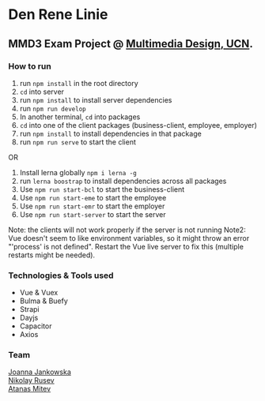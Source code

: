 # Den Rene Linie
## MMD3 Exam Project @ [Multimedia Design, UCN](https://www.ucn.dk/english/programmes-and-courses/multimedia-design).

### How to run
1. run `npm install` in the root directory
2. `cd` into server
3. run `npm install` to install server dependencies
4. run `npm run develop`
5. In another terminal, `cd` into packages
6. `cd` into one of the client packages (business-client, employee, employer)
7. run `npm install` to install dependencies in that package
8. run `npm run serve` to start the client

OR

1. Install lerna globally `npm i lerna -g`
2. run `lerna boostrap` to install dependencies across all packages
3. Use `npm run start-bcl` to start the business-client
4. Use `npm run start-eme` to start the employee
5. Use `npm run start-emr` to start the employer
6. Use `npm run start-server` to start the server

Note: the clients will not work properly if the server is not running
Note2: Vue doesn't seem to like environment variables, so it might throw an error "'process' is not defined". Restart the Vue live server to fix this (multiple restarts might be needed).

### Technologies & Tools used
* Vue & Vuex
* Bulma & Buefy
* Strapi
* Dayjs
* Capacitor
* Axios

### Team
[Joanna Jankowska ](https://github.com/asia-jankowska00)  
[Nikolay Rusev](https://github.com/NikolayR21)  
[Atanas Mitev](https://github.com/vulkov-dev) 


